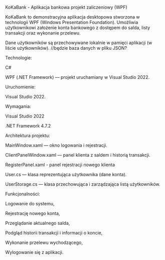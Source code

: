 KoKaBank - Aplikacja bankowa projekt zaliczeniowy (WPF) 


KoKaBank to demonstracyjna aplikacja desktopowa stworzona w technologii WPF (Windows Presentation Foundation). Umożliwia użytkownikowi założenie konta bankowego z dostępem do salda, listy transakcji oraz wykonanie przelewu. 

Dane użytkowników są przechowywane lokalnie w pamięci aplikacji (w liście użytkowników). //będzie baza danych w pliku JSON? 

Technologie:

C#

WPF (.NET Framework) — projekt uruchamiany w Visual Studio 2022.

Uruchomienie: 

Visual Studio 2022.

Wymagania:

Visual Studio 2022

.NET Framework 4.7.2 

Architektura projektu: 

MainWindow.xaml — okno logowania i rejestracji.

ClientPanelWindow.xaml — panel klienta z saldem i historią transakcji.

RegisterPanel.xaml - panel rejestracji nowego klienta

User.cs — klasa reprezentująca użytkownika (dane konta).

UserStorage.cs — klasa przechowująca i zarządzająca listą użytkowników.

Funkcjonalności: 

Logowanie do systemu,

Rejestrację nowego konta,

Przeglądanie aktualnego salda,

Podgląd historii transakcji i informacji o koncie,

Wykonanie przelewu wychodzącego,

Wylogowanie się z aplikacji.
